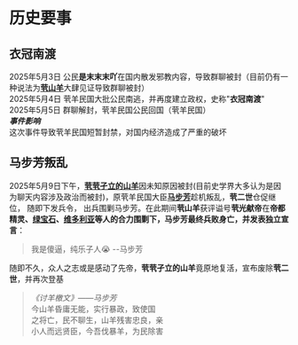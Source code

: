 # 历史要事

## 衣冠南渡
2025年5月3日 公民**是末末末吖**在国内散发邪教内容，导致群聊被封（目前仍有一种说法为[**茕山羊**](name.md#_4)大肆见证导致群聊被封）    
2025年5月4日 茕羊民国大批公民南逃，并再度建立政权，史称"**衣冠南渡**"   
2025年5月5日 群聊解封，茕羊民国公民回国（茕羊民国）  
***事件影响***   
这次事件导致茕羊民国短暂封禁，对国内经济造成了严重的破坏   

## 马步芳叛乱

2025年5月9日下午，[**茕茕孑立的山羊**](name.md#_4)因未知原因被封(目前史学界大多认为是因为聊天内容涉及政治而被封)，原茕羊民国大臣[**马步芳**](name.md#_10)趁机叛乱，**茕二世**仓促继位， 随即下发兵令， 出兵围剿马步芳。在此期间**茕山羊**获评谥号**茕光献帝**在**帝都精灵、[绿宝石](name.md#_7)、[维多利亚](name.md#_8)**等人的合力围剿下，马步芳最终兵败身亡，并发表**独立宣言**：  

>我是傻逼，纯乐子人😭     --马步芳

随即不久，众人之志或是感动了先帝，**茕茕孑立的山羊**竟原地复活，宣布废除**茕二世**，并再次登基

>*《讨羊檄文》——马步芳*  
今山羊昏庸无能，实行暴政，致使国  
之将亡，民不聊生，山羊残害忠良，亲  
小人而远贤臣，今吾伐暴羊，为民除害
